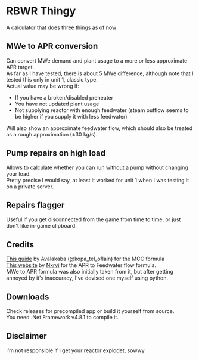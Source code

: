 # RBWR Thingy
A calculator that does three things as of now

## MWe to APR conversion
Can convert MWe demand and plant usage to a more or less approximate APR target.\
As far as I have tested, there is about 5 MWe difference, although note that I tested this only in unit 1, classic type.\
Actual value may be wrong if:
- If you have a broken/disabled preheater
- You have not updated plant usage
- Not supplying reactor with enough feedwater (steam outflow seems to be higher if you supply it with less feedwater)

Will also show an approximate feedwater flow, which should also be treated as a rough approximation (±30 kg/s).
## Pump repairs on high load
Allows to calculate whether you can run without a pump without changing your load.\
Pretty precise I would say, at least it worked for unit 1 when I was testing it on a private server.
## Repairs flagger
Useful if you get disconnected from the game from time to time, or just don't like in-game clipboard.

## Credits
[This guide](https://docs.google.com/document/d/1Irwh4lIR1y15hKauZ3XupzsZ79sPYgwSfMnnWt8aulc/edit) by Avalakaba (@kopa_tel_oflain) for the MCC formula\
[This website](https://nxrvi.github.io/rbwrmultitoolweb/) by [Nxrvi](https://github.com/Nxrvi) for the APR to Feedwater flow formula.\
MWe to APR formula was also initially taken from it, but after getting annoyed by it's inaccuracy, I've devised one myself using python.

## Downloads
Check releases for precompiled app or build it yourself from source.\
You need .Net Framework v4.8.1 to compile it.

## Disclaimer
i'm not responsible if I get your reactor explodet, sowwy
